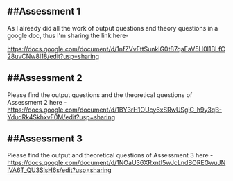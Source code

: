 ##Assessment 1
---------------------------------

As I already did all the work of output questions and theory questions in a google doc, thus I'm sharing the link here- 

https://docs.google.com/document/d/1nfZVvFttSunklG0t87qaEaV5H0l1BLfC28uvCNw8I18/edit?usp=sharing


##Assessment 2
---------------------------------
Please find the output questions and the theoretical questions of Assessment 2 here - 
https://docs.google.com/document/d/1BY3rH1OUcy6xSRwUSgiC_h9y3qB-YdudRk4SkhxvF0M/edit?usp=sharing


##Assessment 3
---------------------------------
Please find the output and theoretical questions of Assessment 3 here - 
https://docs.google.com/document/d/1NOaU36XRxntI5wJcLndBOREGwuJNlVA6T_QU3SlsH6s/edit?usp=sharing
